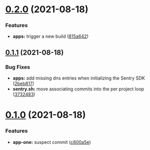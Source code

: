 # [0.2.0](https://github.com/Plysepter/nx-with-sentry-demo/compare/v0.1.1...v0.2.0) (2021-08-18)


### Features

* **apps:** trigger a new build ([815a642](https://github.com/Plysepter/nx-with-sentry-demo/commit/815a642bda4ff06fcbcb67c07e986ed78c430070))

## [0.1.1](https://github.com/Plysepter/nx-with-sentry-demo/compare/v0.1.0...v0.1.1) (2021-08-18)


### Bug Fixes

* **apps:** add missing dns entries when initializing the Sentry SDK ([2beb817](https://github.com/Plysepter/nx-with-sentry-demo/commit/2beb817d7642078fd4a7bf362e02690cda4c7e1c))
* **sentry.sh:** move associating commits into the per project loop ([3732483](https://github.com/Plysepter/nx-with-sentry-demo/commit/37324839ffa91e9c7310caa91688d20ff65d6941))

# [0.1.0](https://github.com/Plysepter/nx-with-sentry-demo/compare/v0.0.1...v0.1.0) (2021-08-18)


### Features

* **app-one:** suspect commit ([c800a5e](https://github.com/Plysepter/nx-with-sentry-demo/commit/c800a5e3b26e9b5a8f9eb9f4ca21a03b507f1d14))

